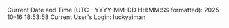 Current Date and Time (UTC - YYYY-MM-DD HH:MM:SS formatted): 2025-10-16 18:53:58
Current User's Login: luckyaiman
